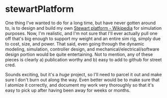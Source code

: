# stewartPlatform

One thing I've wanted to do for a long time, but have never gotten around to, is to design and build my own [Stewart platform - Wikipedia](https://en.wikipedia.org/wiki/Stewart_platform) for simulation purposes. Now, I'm realistic, and I'm not sure that I'll ever actually pull one off that's big enough to support my weight and an entire sim rig, simply due to cost, size, and power. That said, even going through the dynamic modeling, simulation, controller design, and mechanical/electrical/software design portion would be quite entertaining. Not to mention, any of these pieces is clearly a) publication worthy and b) easy to add to github for street cred.

Sounds exciting, but it's a *huge* project, so I'll need to parcel it out and make sure I don't burn out along the way. Even better would be to make sure that I atomize it correctly, and document my work very thoroughly so that it's easy to pick up after having been away for weeks or months. 
